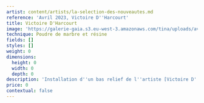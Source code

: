```yaml
---
artist: content/artists/la-selection-des-nouveautes.md
reference: 'Avril 2023, Victoire D''Harcourt'
title: Victoire D'Harcourt
image: 'https://galerie-gaia.s3.eu-west-3.amazonaws.com/tina/uploads/avril-2023/IMG_8229.jpeg'
technique: Poudre de marbre et résine
fields: []
styles: []
weight: 0
dimensions:
  height: 0
  width: 0
  depth: 0
description: 'Installation d''un bas relief de l''artiste [Victoire D''Harcourt](https://galeriegaia.fr/artists/d-harcourt-victoire/ "Victoire d''Harcourt") à [l''Hotel Montalembert](https://www.hotelmontalembert-paris.com/fr) à Saint Germain des Prés, à deux pas du [Louvre](https://www.louvre.fr)'
price: 0
contextual: false
---
```


